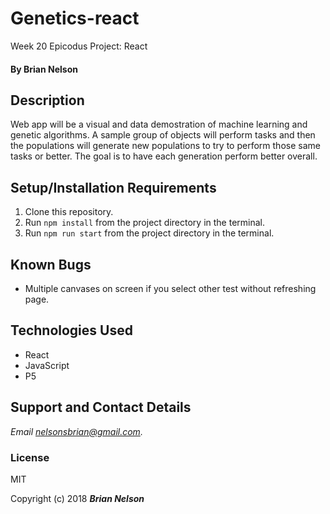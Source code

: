 # Genetics-react
Week 20 Epicodus Project: React

#### By **Brian Nelson**

## Description
Web app will be a visual and data demostration of machine learning and genetic algorithms. A sample group of objects will perform tasks and then the populations will generate new populations to try to perform those same tasks or better. The goal is to have each generation perform better overall.

## Setup/Installation Requirements

1. Clone this repository.
2. Run `npm install` from the project directory in the terminal.
3. Run `npm run start` from the project directory in the terminal.

## Known Bugs
* Multiple canvases on screen if you select other test without refreshing page.

## Technologies Used
* React
* JavaScript
* P5

## Support and Contact Details
  
_Email nelsonsbrian@gmail.com._
   
### License
MIT

Copyright (c) 2018 **_Brian Nelson_**
